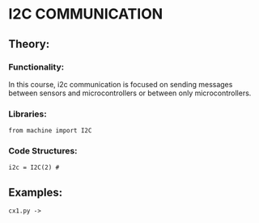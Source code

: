 
# I2C COMMUNICATION
## Theory:

### Functionality:

In this course, i2c communication is focused on sending messages between sensors and microcontrollers or between only microcontrollers.


### Libraries:
```
from machine import I2C
```
### Code Structures:
```
i2c = I2C(2) #
```
## Examples:
```
cx1.py -> 
```

